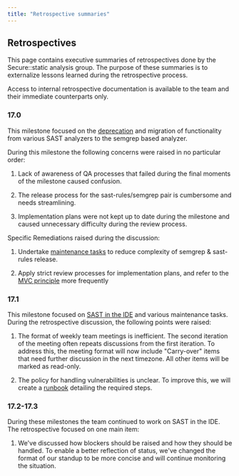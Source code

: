 ```yaml
---
title: "Retrospective summaries"
---
```


## Retrospectives

This page contains executive summaries of retrospectives done by the Secure::static analysis group. The purpose of these summaries is to externalize lessons learned during the retrospective process.

Access to internal retrospective documentation is available to the team and their immediate counterparts only.

### 17.0

This milestone focused on the [deprecation](https://docs.gitlab.com/ee/update/deprecations.html#sast-analyzer-coverage-changing-in-gitlab-170) and migration of functionality from various SAST analyzers to the semgrep based analyzer.

During this milestone the following concerns were raised in no particular order:

1. Lack of awareness of QA processes that failed during the final moments of the milestone caused confusion.

1. The release process for the sast-rules/semgrep pair is cumbersome and needs streamlining.

1. Implementation plans were not kept up to date during the milestone and caused unnecessary difficulty during the review process.

Specific Remediations raised during the discussion:

1. Undertake [maintenance tasks](https://gitlab.com/gitlab-org/gitlab/-/issues/440373) to reduce complexity of semgrep & sast-rules release.

1. Apply strict review processes for implementation plans, and refer to the [MVC principle](/handbook/product/product-principles/#the-minimal-valuable-change-mvc) more frequently

### 17.1

This milestone focused on [SAST in the IDE](https://gitlab.com/groups/gitlab-org/-/epics/13753) and various maintenance tasks. During the retrospective discussion, the following points were raised:

1. The format of weekly team meetings is inefficient. The second iteration of the meeting often repeats discussions from the first iteration. To address this, the meeting format will now include "Carry-over" items that need further discussion in the next timezone. All other items will be marked as read-only.

1. The policy for handling vulnerabilities is unclear. To improve this, we will create a [runbook](/handbook/engineering/development/sec/secure/static-analysis/runbooks) detailing the required steps.

### 17.2-17.3

During these milestones the team continued to work on SAST in the IDE. The retrospective focused on one main item:

1. We've discussed how blockers should be raised and how they should be handled. To enable a better reflection of status, we've changed the format of our standup to be more concise and will continue monitoring the situation.
